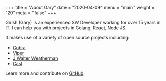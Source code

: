 +++
title = "About Gary"
date = "2020-04-09"
menu = "main"
weight = "20"
meta = "false"
+++

Girish (Gary) is an experienced SW Developer working for over 15 years in IT. I can help you with projects in Golang, React, Node JS. <i class="far fa-clipboard"></i>

It makes use of a variety of open source projects including:

* [Cobra](https://github.com/spf13/cobra)
* [Viper](https://github.com/spf13/viper)
* [J Walter Weatherman](https://github.com/spf13/jWalterWeatherman)
* [Cast](https://github.com/spf13/cast)

Learn more and contribute on [GitHub](https://github.com/gohugoio).
